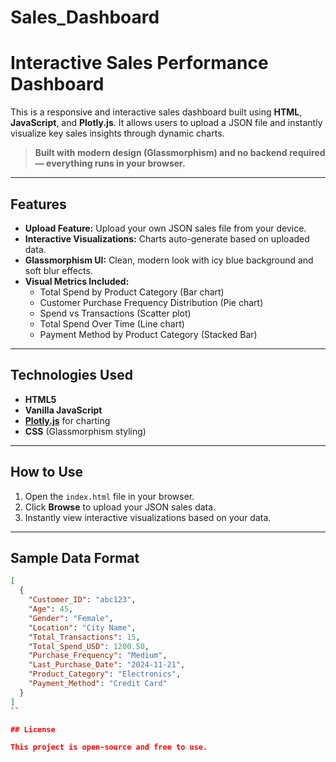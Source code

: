 # Sales_Dashboard
 # Interactive Sales Performance Dashboard

This is a responsive and interactive sales dashboard built using **HTML**, **JavaScript**, and **Plotly.js**. It allows users to upload a JSON file and instantly visualize key sales insights through dynamic charts.

> **Built with modern design (Glassmorphism) and no backend required — everything runs in your browser.**

---

## Features

- **Upload Feature:** Upload your own JSON sales file from your device.
- **Interactive Visualizations:** Charts auto-generate based on uploaded data.
- **Glassmorphism UI:** Clean, modern look with icy blue background and soft blur effects.
- **Visual Metrics Included:**
  - Total Spend by Product Category (Bar chart)
  - Customer Purchase Frequency Distribution (Pie chart)
  - Spend vs Transactions (Scatter plot)
  - Total Spend Over Time (Line chart)
  - Payment Method by Product Category (Stacked Bar)

---

## Technologies Used

- **HTML5**
- **Vanilla JavaScript**
- **[Plotly.js](https://cdn.plot.ly/plotly-latest.min.js)** for charting
- **CSS** (Glassmorphism styling)

---

## How to Use

1. Open the `index.html` file in your browser.
2. Click **Browse** to upload your JSON sales data.
3. Instantly view interactive visualizations based on your data.

---

## Sample Data Format

```json
[
  {
    "Customer_ID": "abc123",
    "Age": 45,
    "Gender": "Female",
    "Location": "City Name",
    "Total_Transactions": 15,
    "Total_Spend_USD": 1200.50,
    "Purchase_Frequency": "Medium",
    "Last_Purchase_Date": "2024-11-21",
    "Product_Category": "Electronics",
    "Payment_Method": "Credit Card"
  }
]
``

## License

This project is open-source and free to use.

